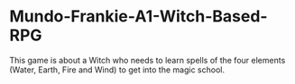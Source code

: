 # Mundo-Frankie-A1-Witch-Based-RPG
This game is about a Witch who needs to learn spells of the four elements (Water, Earth, Fire and Wind) to get into the magic school.
